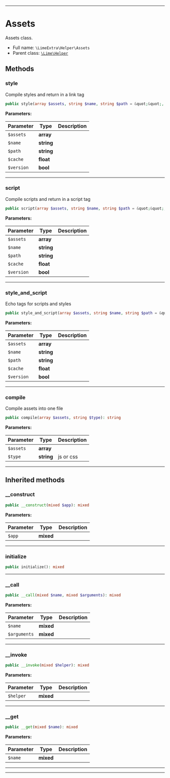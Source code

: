 ***

# Assets

Assets class.



* Full name: `\LimeExtra\Helper\Assets`
* Parent class: [`\Lime\Helper`](../../Lime/Helper.md)




## Methods


### style

Compile styles and return in a link tag

```php
public style(array $assets, string $name, string $path = &quot;&quot;, float $cache, bool $version = false): string
```








**Parameters:**

| Parameter | Type | Description |
|-----------|------|-------------|
| `$assets` | **array** |  |
| `$name` | **string** |  |
| `$path` | **string** |  |
| `$cache` | **float** |  |
| `$version` | **bool** |  |




***

### script

Compile scripts and return in a script tag

```php
public script(array $assets, string $name, string $path = &quot;&quot;, float $cache, bool $version = false): string
```








**Parameters:**

| Parameter | Type | Description |
|-----------|------|-------------|
| `$assets` | **array** |  |
| `$name` | **string** |  |
| `$path` | **string** |  |
| `$cache` | **float** |  |
| `$version` | **bool** |  |




***

### style_and_script

Echo tags for scripts and styles

```php
public style_and_script(array $assets, string $name, string $path = &quot;&quot;, float $cache, bool $version = false): void
```








**Parameters:**

| Parameter | Type | Description |
|-----------|------|-------------|
| `$assets` | **array** |  |
| `$name` | **string** |  |
| `$path` | **string** |  |
| `$cache` | **float** |  |
| `$version` | **bool** |  |




***

### compile

Compile assets into one file

```php
public compile(array $assets, string $type): string
```








**Parameters:**

| Parameter | Type | Description |
|-----------|------|-------------|
| `$assets` | **array** |  |
| `$type` | **string** | js or css |




***


## Inherited methods


### __construct



```php
public __construct(mixed $app): mixed
```








**Parameters:**

| Parameter | Type | Description |
|-----------|------|-------------|
| `$app` | **mixed** |  |




***

### initialize



```php
public initialize(): mixed
```











***

### __call



```php
public __call(mixed $name, mixed $arguments): mixed
```








**Parameters:**

| Parameter | Type | Description |
|-----------|------|-------------|
| `$name` | **mixed** |  |
| `$arguments` | **mixed** |  |




***

### __invoke



```php
public __invoke(mixed $helper): mixed
```








**Parameters:**

| Parameter | Type | Description |
|-----------|------|-------------|
| `$helper` | **mixed** |  |




***

### __get



```php
public __get(mixed $name): mixed
```








**Parameters:**

| Parameter | Type | Description |
|-----------|------|-------------|
| `$name` | **mixed** |  |




***


***

